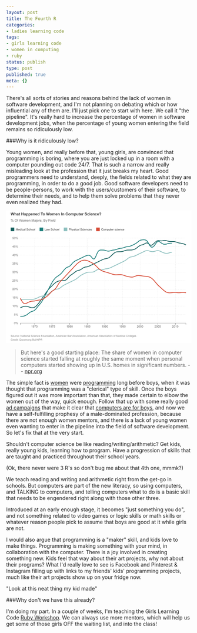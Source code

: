 ```yaml
---
layout: post
title: The Fourth R
categories:
- ladies learning code
tags:
- girls learning code
- women in computing
- ruby
status: publish
type: post
published: true
meta: {}
---
```


There's all sorts of stories and reasons behind the lack of women in software development, and I'm not planning on debating which or how influential any of them are.  I'll just pick one to start with here.  We call it "the pipeline".  It's really hard to increase the percentage of women in software development jobs, when the percentage of young women entering the field remains so ridiculously low.


###Why is it ridiculously low?



Young women, and really before that, young girls, are convinced that programming is boring, where you are just locked up in a room with a computer pounding out code 24/7.  That is such a narrow and really misleading look at the profession that it just breaks my heart. Good programmers need to understand, deeply, the fields related to what they are programming, in order to do a good job.  Good software developers need to be people-persons, to work with the users/customers of their software, to determine their needs, and to help them solve problems that they never even realized they had.
  
      
![](/squarespace_images/static_50d2902fe4b0959a0871a12c_50d29312e4b04687d9db341b_54d53931e4b05da7d773c24a_1423259957411__img.png)
  


>But here's a good starting place: The share of women in computer science started falling at roughly the same moment when personal computers started showing up in U.S. homes in significant numbers. -- 
[npr.org](http://www.npr.org/blogs/money/2014/10/21/357629765/when-women-stopped-coding)



The simple fact is 
[women](http://en.wikipedia.org/wiki/Ada_Lovelace) were 
[programming](http://en.wikipedia.org/wiki/Grace_Hopper) long before boys, when it was thought that programming was a "clerical" type of skill.  Once the boys figured out it was more important than that, they made certain to elbow the women out of the way, quick enough.  Follow that up with some really good 
[ad campaigns](https://www.youtube.com/watch?v=1CDkHs4lzUos.) that make it clear that 
[computers are for boys](https://www.youtube.com/watch?v=rxNjx_VWJ8U), and now we have a self-fulfilling prophesy of a male-dominated profession, because there are not enough women mentors, and there is a lack of young women even wanting to enter in the pipeline into the field of software development.
So let's fix that at the very start.


Shouldn't computer science be like reading/writing/arithmetic? Get kids, really young kids, learning how to program.  Have a progression of skills that are taught and practiced throughout their school years.


(Ok, there never were 3 R's so don't bug me about that 4th one, mmmk?)


We teach reading and writing and arithmetic right from the get-go in schools.  But computers are part of the new literacy, so using computers, and TALKING to computers, and telling computers what to do is a basic skill that needs to be engendered right along with those other three.


Introduced at an early enough stage, it becomes "just something you do", and not something related to video games or logic skills or math skills or whatever reason people pick to assume that boys are good at it while girls are not.


I would also argue that programming is a "maker" skill, and kids love to make things.  Programming is making something with your mind, in collaboration with the computer.  There is a joy involved in creating something new.  Kids feel that way about their art projects, why not about their programs?  What I'd really love to see is Facebook and Pinterest & Instagram filling up with links to my friends' kids' programming projects, much like their art projects show up on your fridge now.


"Look at this neat thing my kid made"


###Why don't we have this already?



I'm doing my part.  In a couple of weeks, I'm teaching the Girls Learning Code 
[Ruby Workshop](http://ladieslearningcode.com/events/introduction-ruby-9-12-year-old-girls/).  We can always use more mentors, which will help us get some of those girls OFF the waiting list, and into the class!
